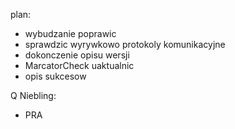 

plan:
- wybudzanie poprawic
- sprawdzic wyrywkowo protokoly komunikacyjne
- dokonczenie opisu wersji
- MarcatorCheck uaktualnic
- opis sukcesow


Q Niebling:
- PRA